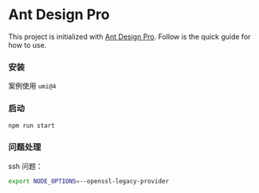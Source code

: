 # Ant Design Pro

This project is initialized with [Ant Design Pro](https://pro.ant.design). Follow is the quick guide for how to use.

### 安装

案例使用 `umi@4`



### 启动

```bash
npm run start
```

### 问题处理

ssh 问题：

```bash
export NODE_OPTIONS=--openssl-legacy-provider
```




